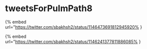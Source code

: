 # tweetsForPulmPath8

{% embed url="https://twitter.com/sbakhsh2/status/1146473691812945920% }

{% embed url="https://twitter.com/sbakhsh2/status/1146241377811886085% }

